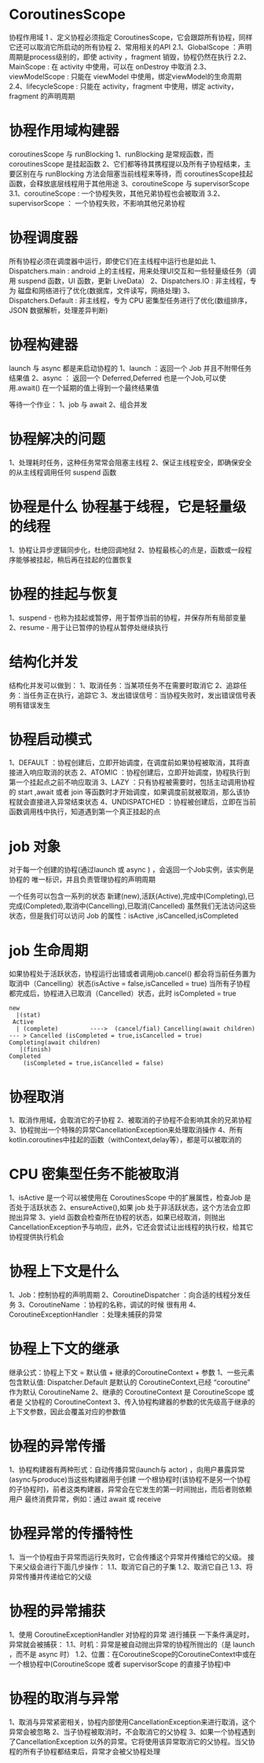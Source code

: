 # CoroutinesScope
协程作用域
1 、定义协程必须指定 CoroutinesScope，它会跟踪所有协程，同样它还可以取消它所启动的所有协程
2、常用相关的API
   2.1、GlobalScope ：声明周期是process级别的，即使 activity ，fragment 销毁，协程仍然在执行
   2.2、MainScope : 在 activity 中使用，可以在 onDestroy 中取消
   2.3、viewModelScope : 只能在 viewModel 中使用，绑定viewModel的生命周期
   2.4、lifecycleScope : 只能在 activity，fragment 中使用，绑定 activity，fragment 的声明周期
# 协程作用域构建器
 coroutinesScope 与 runBlocking 
 1、runBlocking 是常规函数，而 coroutinesScope 是挂起函数
 2、它们都等待其携程提以及所有子协程结束，主要区别在与 runBlocking 方法会阻塞当前线程来等待，而 coroutinesScope挂起函数，会释放底层线程用于其他用途 
 3、coroutineScope 与  supervisorScope
    3.1、coroutineScope : 一个协程失败，其他兄弟协程也会被取消
    3.2、supervisorScope ： 一个协程失败，不影响其他兄弟协程
# 协程调度器
所有协程必须在调度器中运行，即使它们在主线程中运行也是如此
1、Dispatchers.main : android 上的主线程，用来处理UI交互和一些轻量级任务（调用 suspend 函数，UI 函数，更新 LiveData）
2、Dispatchers.IO : 非主线程，专为 磁盘和网络进行了优化(数据库，文件读写，网络处理)
3、Dispatchers.Default : 非主线程，专为 CPU 密集型任务进行了优化(数组排序，JSON 数据解析，处理差异判断)

# 协程构建器
launch 与 async 都是来启动协程的
1、launch ：返回一个 Job 并且不附带任务结果值
2、async ： 返回一个 Deferred,Deferred 也是一个Job,可以使用.await() 在一个延期的值上得到一个最终结果值

等待一个作业：
1、job 与 await
2、组合并发

# 协程解决的问题
1、处理耗时任务，这种任务常常会阻塞主线程
2、保证主线程安全，即确保安全的从主线程调用任何 suspend 函数

# 协程是什么 协程基于线程，它是轻量级的线程
1、协程让异步逻辑同步化，杜绝回调地狱
2、协程最核心的点是，函数或一段程序能够被挂起，稍后再在挂起的位置恢复

# 协程的挂起与恢复
1、suspend - 也称为挂起或暂停，用于暂停当前的协程，并保存所有局部变量
2、resume - 用于让已暂停的协程从暂停处继续执行


# 结构化并发
结构化并发可以做到：
1、取消任务：当某项任务不在需要时取消它
2、追踪任务：当任务正在执行，追踪它
3、发出错误信号：当协程失败时，发出错误信号表明有错误发生

# 协程启动模式
1、DEFAULT ：协程创建后，立即开始调度，在调度前如果协程被取消，其将直接进入响应取消的状态
2、ATOMIC ：协程创建后，立即开始调度，协程执行到第一个挂起点之前不响应取消
3、LAZY ：只有协程被需要时，包括主动调用协程的 start ,await 或者 join 等函数时才开始调度，如果调度前就被取消，那么该协程就会直接进入异常结束状态
4、UNDISPATCHED ：协程被创建后，立即在当前函数调用栈中执行，知道遇到第一个真正挂起的点

# job 对象
 对于每一个创建的协程(通过launch 或 async ) ，会返回一个Job实例，该实例是 协程的 唯一标识，并且负责管理协程的声明周期
 
一个任务可以包含一系列的状态
   新建(new),活跃(Active),完成中(Completing),已完成(Completed),取消中(Cancelling),已取消(Cancelled)
   虽然我们无法访问这些状态，但是我们可以访问 Job 的属性：isActive ,isCancelled,isCompleted

# job 生命周期
   如果协程处于活跃状态，协程运行出错或者调用job.cancel()
   都会将当前任务置为取消中（Cancelling）状态(isActive = false,isCancelled = true)
   当所有子协程都完成后，协程进入已取消（Cancelled）状态，此时 isCompleted = true 

    new
      |(stat) 
     Active
      | (complete)         ---->  (cancel/fial) Cancelling(await children)  --- > Cancelled (isCompleted = true,isCancelled = true)
    Completing(await children)
       |(finish)
    Completed 
        (isCompleted = true,isCancelled = false)

# 协程取消
 1、取消作用域，会取消它的子协程
 2、被取消的子协程不会影响其余的兄弟协程
 3、协程抛出一个特殊的异常CancellationException来处理取消操作
 4、所有kotlin.coroutines中挂起的函数（withContext,delay等），都是可以被取消的

# CPU 密集型任务不能被取消
 1、isActive 是一个可以被使用在 CoroutinesScope 中的扩展属性，检查Job 是否处于活跃状态
 2、ensureActive(),如果 job 处于非活跃状态，这个方法会立即抛出异常
 3、yield 函数会检查所在协程的状态，如果已经取消，则抛出CancellationException予与响应，此外，它还会尝试让出线程的执行权，给其它协程提供执行机会
         
# 协程上下文是什么
 1、Job：控制协程的声明周期
 2、CoroutineDispatcher ：向合适的线程分发任务 
 3、CoroutineName ：协程的名称，调试的时候 很有用
 4、CoroutineExceptionHandler ：处理未捕获的异常

# 协程上下文的继承
  继承公式：协程上下文 = 默认值 + 继承的CoroutineContext + 参数
  1、一些元素 包含默认值: Dispatcher.Default 是默认的 CoroutineContext,已经 “coroutine” 作为默认 CoroutineName
  2、继承的 CoroutineContext 是 CoroutineScope 或者是 父协程的 CoroutineContext
  3、传入协程构建器的参数的优先级高于继承的上下文参数，因此会覆盖对应的参数值
  
# 协程的异常传播
  1、协程构建器有两种形式：自动传播异常(launch与 actor) ，向用户暴露异常(async与produce)当这些构建器用于创建
     一个根协程时(该协程不是另一个协程的子协程时)，前者这类构建器，异常会在它发生的第一时间抛出，而后者则依赖用户
     最终消费异常，例如：通过 await 或 receive
# 协程异常的传播特性
  1、当一个协程由于异常而运行失败时，它会传播这个异常并传播给它的父级。
   接下来父级会进行下面几步操作：
   1.1、取消它自己的子集
   1.2、取消它自己
   1.3、将异常传播并传递给它的父级

# 协程的异常捕获
  1、使用 CoroutineExceptionHandler 对协程的异常 进行捕获
     一下条件满足时，异常就会被捕获：
     1.1、时机：异常是被自动抛出异常的协程所抛出的（是 launch ，而不是 async 时）
     1.2、位置：在CoroutineScope的CoroutineContext中或在一个根协程中(CoroutineScope 或者 supervisorScope 的直接子协程)中

# 协程的取消与异常
  1、取消与异常紧密相关，协程内部使用CancellationException来进行取消，这个异常会被忽略
  2、当子协程被取消时，不会取消它的父协程
  3、如果一个协程遇到了CancellationException 以外的异常。它将使用该异常取消它的父协程。当父协程的所有子协程都结束后，异常才会被父协程处理



   
